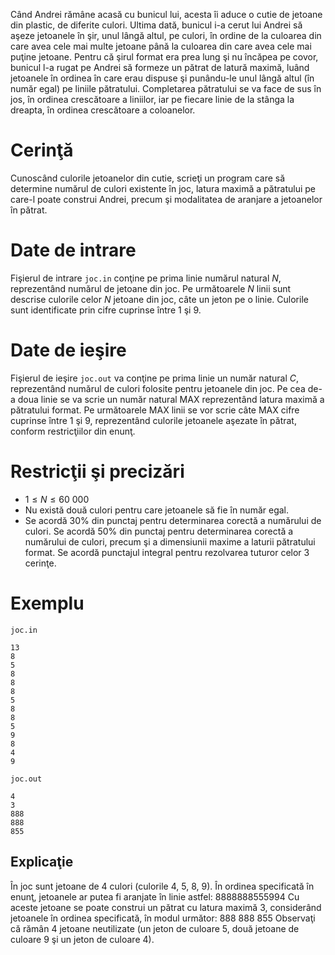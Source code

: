 Când Andrei rămâne acasă cu bunicul lui, acesta îi aduce o cutie de jetoane din plastic, de diferite culori. Ultima dată, bunicul i-a cerut lui Andrei să aşeze jetoanele în şir, unul lângă altul, pe culori, în ordine de la culoarea din care avea cele mai multe jetoane până la culoarea din care avea cele mai puţine jetoane.
Pentru că şirul format era prea lung şi nu încăpea pe covor, bunicul l-a rugat pe Andrei să formeze un pătrat de latură maximă, luând jetoanele în ordinea în care erau dispuse şi punându-le unul lângă altul (în număr egal) pe liniile pătratului. Completarea pătratului se va face de sus în jos, în ordinea crescătoare a liniilor, iar pe fiecare linie de la stânga la dreapta, în ordinea crescătoare a coloanelor.

# Cerinţă

Cunoscând culorile jetoanelor din cutie, scrieţi un program care să determine numărul de culori existente în joc, latura maximă a pătratului pe care-l poate construi Andrei, precum şi modalitatea de aranjare a jetoanelor în pătrat.

# Date de intrare

Fişierul de intrare `joc.in` conţine pe prima linie numărul natural $N$, reprezentând numărul de jetoane din joc. Pe următoarele $N$ linii sunt descrise culorile celor $N$ jetoane din joc, câte un jeton pe o linie. Culorile sunt identificate prin cifre cuprinse între $1$ şi $9$.

# Date de ieşire

Fişierul de ieşire `joc.out` va conţine pe prima linie un număr natural $C$, reprezentând numărul de culori folosite pentru jetoanele din joc. Pe cea de-a doua linie se va scrie un număr natural $\text{MAX}$ reprezentând latura maximă a pătratului format. Pe următoarele $\text{MAX}$ linii se vor scrie câte $\text{MAX}$ cifre cuprinse între $1$ şi $9$, reprezentând culorile jetoanele aşezate în pătrat, conform restricţiilor din enunţ.

# Restricţii şi precizări

* $1 \leq N \leq 60 \ 000$
* Nu există două culori pentru care jetoanele să fie în număr egal.
* Se acordă $30\%$ din punctaj pentru determinarea corectă a numărului de culori. Se acordă $50\%$ din punctaj pentru determinarea corectă a numărului de culori, precum şi a dimensiunii maxime a laturii pătratului format. Se acordă punctajul integral pentru rezolvarea tuturor celor $3$ cerinţe.

# Exemplu

`joc.in`
```
13
8
5
8
8
8
5
8
8
5
9
8
4
9
```

`joc.out`
```
4
3
888
888
855
```

## Explicaţie

În joc sunt jetoane de $4$ culori (culorile $4$, $5$, $8$, $9$).
În ordinea specificată în enunţ, jetoanele ar putea fi aranjate în linie astfel: $8888888555994$
Cu aceste jetoane se poate construi un pătrat cu latura maximă $3$, considerând jetoanele în ordinea specificată, în modul următor:
$888$
$888$
$855$
Observaţi că rămân $4$ jetoane neutilizate (un jeton de culoare $5$, două jetoane de culoare $9$ şi un jeton de culoare $4$).
